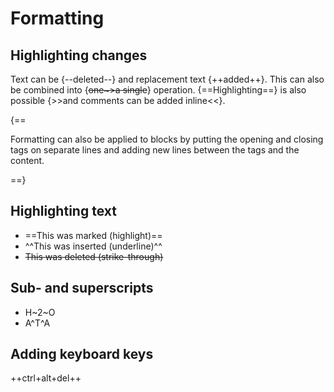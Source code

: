 # Formatting

## Highlighting changes

Text can be {--deleted--} and replacement text {++added++}. This can also be
combined into {~~one~>a single~~} operation. {==Highlighting==} is also
possible {>>and comments can be added inline<<}.

{==

Formatting can also be applied to blocks by putting the opening and closing
tags on separate lines and adding new lines between the tags and the content.

==}

## Highlighting text

- ==This was marked (highlight)==
- ^^This was inserted (underline)^^
- ~~This was deleted (strike-through)~~

## Sub- and superscripts

- H~2~O
- A^T^A

## Adding keyboard keys

++ctrl+alt+del++

